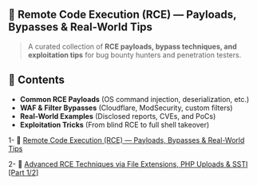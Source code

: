 ## 🚀 Remote Code Execution (RCE) — Payloads, Bypasses & Real-World Tips

> A curated collection of **RCE payloads, bypass techniques, and exploitation tips** for bug bounty hunters and penetration testers.  

## 📌 Contents  
- **Common RCE Payloads** (OS command injection, deserialization, etc.)  
- **WAF & Filter Bypasses** (Cloudflare, ModSecurity, custom filters)  
- **Real-World Examples** (Disclosed reports, CVEs, and PoCs)  
- **Exploitation Tricks** (From blind RCE to full shell takeover)  

1- 🚨 [Remote Code Execution (RCE) — Payloads, Bypasses & Real-World Tips](https://github.com/cybersecplayground/bugbounty-Tips-and-Tricks/blob/main/RCE/Remote%20Code%20Execution%20(RCE)%20%E2%80%94%20Payloads%2C%20Bypasses%20%26%20Real-World%20Tips.md)

2- 🚨 [Advanced RCE Techniques via File Extensions, PHP Uploads & SSTI [Part 1/2]](https://github.com/cybersecplayground/bugbounty-Tips-and-Tricks/blob/main/RCE/advanced_rce_part1.md)
